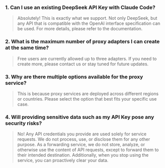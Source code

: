 ### 1. Can I use an existing DeepSeek API Key with Claude Code?

> Absolutely! This is exactly what we support. Not only DeepSeek, but any API that is compatible with the OpenAI interface specification can be used. For more details, please refer to the documentation.

### 2. What is the maximum number of proxy adapters I can create at the same time?

> Free users are currently allowed up to three adapters. If you need to create more, please contact us or stay tuned for future updates.

### 3. Why are there multiple options available for the proxy service?

> This is because proxy services are deployed across different regions or countries. Please select the option that best fits your specific use case.

### 4. Will providing sensitive data such as my API Key pose any security risks?

> No! Any API credentials you provide are used solely for service requests. We do not process, use, or disclose them for any other purpose. As a forwarding service, we do not store, analyze, or otherwise use the content of API requests, except to forward them to their intended destination. Additionally, when you stop using the service, you can proactively clear your data.
